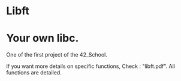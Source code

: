 # Libft

# Your own libc.

One of the first project of the 42_School.

If you want more details on specific functions, Check : "libft.pdf". All functions are detailed.
